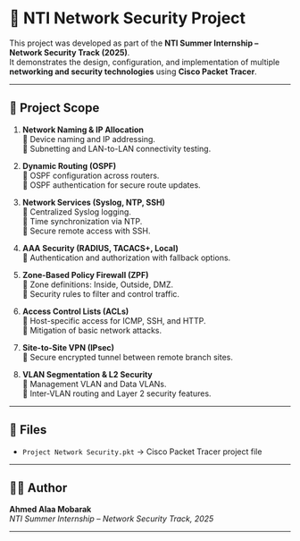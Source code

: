 # 🔐 NTI Network Security Project

This project was developed as part of the **NTI Summer Internship – Network Security Track (2025)**.  
It demonstrates the design, configuration, and implementation of multiple **networking and security technologies** using **Cisco Packet Tracer**.

---

## 📌 Project Scope

1. **Network Naming & IP Allocation**  
   🔹 Device naming and IP addressing.  
   🔹 Subnetting and LAN-to-LAN connectivity testing.  

2. **Dynamic Routing (OSPF)**  
   🔹 OSPF configuration across routers.  
   🔹 OSPF authentication for secure route updates.  

3. **Network Services (Syslog, NTP, SSH)**  
   🔹 Centralized Syslog logging.  
   🔹 Time synchronization via NTP.  
   🔹 Secure remote access with SSH.  

4. **AAA Security (RADIUS, TACACS+, Local)**  
   🔹 Authentication and authorization with fallback options.  

5. **Zone-Based Policy Firewall (ZPF)**  
   🔹 Zone definitions: Inside, Outside, DMZ.  
   🔹 Security rules to filter and control traffic.  

6. **Access Control Lists (ACLs)**  
   🔹 Host-specific access for ICMP, SSH, and HTTP.  
   🔹 Mitigation of basic network attacks.  

7. **Site-to-Site VPN (IPsec)**  
   🔹 Secure encrypted tunnel between remote branch sites.  

8. **VLAN Segmentation & L2 Security**  
   🔹 Management VLAN and Data VLANs.  
   🔹 Inter-VLAN routing and Layer 2 security features.  

---

## 📂 Files

- `Project Network Security.pkt` → Cisco Packet Tracer project file  

---

## 👨‍💻 Author

**Ahmed Alaa Mobarak**  
*NTI Summer Internship – Network Security Track, 2025*  

---
